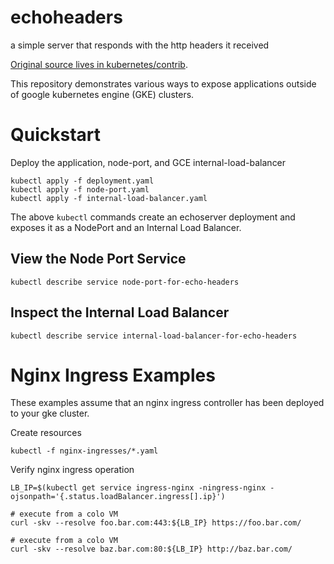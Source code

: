 # echoheaders
a simple server that responds with the http headers it received

[Original source lives in kubernetes/contrib](https://github.com/kubernetes/contrib/tree/master/ingress/echoheaders).

This repository demonstrates various ways to expose applications outside of google kubernetes engine (GKE) clusters.

# Quickstart
Deploy the application, node-port, and GCE internal-load-balancer
```
kubectl apply -f deployment.yaml
kubectl apply -f node-port.yaml
kubectl apply -f internal-load-balancer.yaml
```

The above `kubectl` commands create an echoserver deployment and exposes it as a NodePort and an Internal Load Balancer.

## View the Node Port Service
```
kubectl describe service node-port-for-echo-headers
```

## Inspect the Internal Load Balancer
```
kubectl describe service internal-load-balancer-for-echo-headers
```

# Nginx Ingress Examples
These examples assume that an nginx ingress controller has been deployed to your gke cluster.

Create resources
```
kubectl -f nginx-ingresses/*.yaml
```

Verify nginx ingress operation
```
LB_IP=$(kubectl get service ingress-nginx -ningress-nginx -ojsonpath='{.status.loadBalancer.ingress[].ip}')

# execute from a colo VM
curl -skv --resolve foo.bar.com:443:${LB_IP} https://foo.bar.com/

# execute from a colo VM
curl -skv --resolve baz.bar.com:80:${LB_IP} http://baz.bar.com/
```
